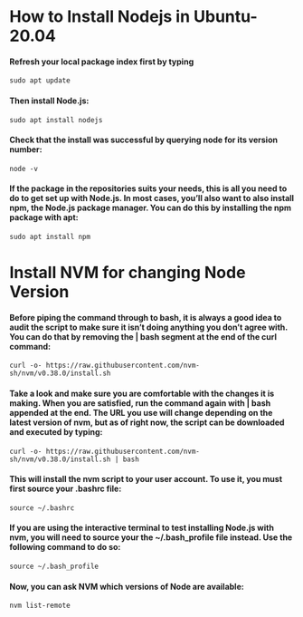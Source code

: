# How to Install Nodejs in Ubuntu-20.04

#### Refresh your local package index first by typing
````
sudo apt update
````

#### Then install Node.js:
````
sudo apt install nodejs
````

#### Check that the install was successful by querying node for its version number:
````
node -v
````

#### If the package in the repositories suits your needs, this is all you need to do to get set up with Node.js. In most cases, you’ll also want to also install npm, the Node.js package manager. You can do this by installing the npm package with apt:
````
sudo apt install npm
````

# Install NVM for changing Node Version

#### Before piping the command through to bash, it is always a good idea to audit the script to make sure it isn’t doing anything you don’t agree with. You can do that by removing the | bash segment at the end of the curl command:
````
curl -o- https://raw.githubusercontent.com/nvm-sh/nvm/v0.38.0/install.sh
````

#### Take a look and make sure you are comfortable with the changes it is making. When you are satisfied, run the command again with | bash appended at the end. The URL you use will change depending on the latest version of nvm, but as of right now, the script can be downloaded and executed by typing:
````
curl -o- https://raw.githubusercontent.com/nvm-sh/nvm/v0.38.0/install.sh | bash
````

#### This will install the nvm script to your user account. To use it, you must first source your .bashrc file:
````
source ~/.bashrc
````

#### If you are using the interactive terminal to test installing Node.js with nvm, you will need to source your the ~/.bash_profile file instead. Use the following command to do so:
````
source ~/.bash_profile
````

#### Now, you can ask NVM which versions of Node are available:
````
nvm list-remote
````
